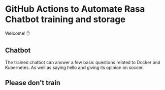 # GitHub Actions to Automate Rasa Chatbot training and storage

Welcome! ✋

## Chatbot

The trained chatbot can answer a few basic questions related to Docker and Kubernetes. As well as saying hello and giving its opinion on soccer.

## Please don't train
